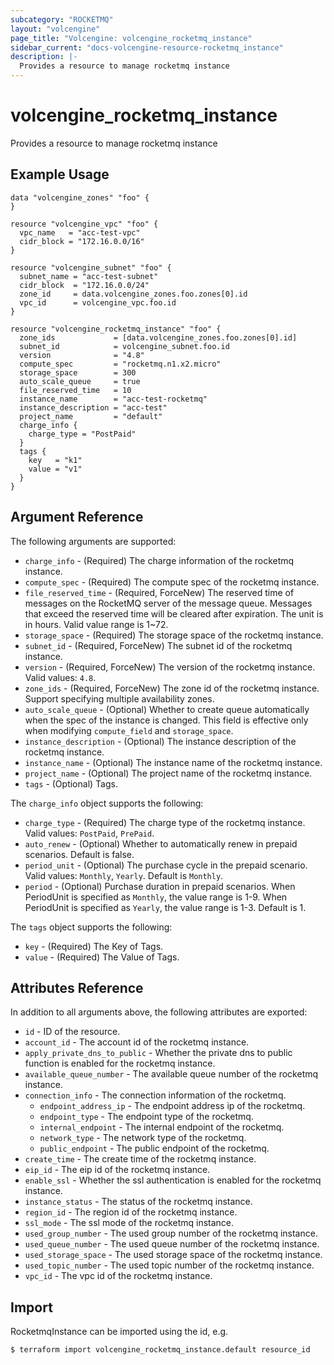 ```yaml
---
subcategory: "ROCKETMQ"
layout: "volcengine"
page_title: "Volcengine: volcengine_rocketmq_instance"
sidebar_current: "docs-volcengine-resource-rocketmq_instance"
description: |-
  Provides a resource to manage rocketmq instance
---
```

# volcengine_rocketmq_instance
Provides a resource to manage rocketmq instance
## Example Usage
```hcl
data "volcengine_zones" "foo" {
}

resource "volcengine_vpc" "foo" {
  vpc_name   = "acc-test-vpc"
  cidr_block = "172.16.0.0/16"
}

resource "volcengine_subnet" "foo" {
  subnet_name = "acc-test-subnet"
  cidr_block  = "172.16.0.0/24"
  zone_id     = data.volcengine_zones.foo.zones[0].id
  vpc_id      = volcengine_vpc.foo.id
}

resource "volcengine_rocketmq_instance" "foo" {
  zone_ids             = [data.volcengine_zones.foo.zones[0].id]
  subnet_id            = volcengine_subnet.foo.id
  version              = "4.8"
  compute_spec         = "rocketmq.n1.x2.micro"
  storage_space        = 300
  auto_scale_queue     = true
  file_reserved_time   = 10
  instance_name        = "acc-test-rocketmq"
  instance_description = "acc-test"
  project_name         = "default"
  charge_info {
    charge_type = "PostPaid"
  }
  tags {
    key   = "k1"
    value = "v1"
  }
}
```
## Argument Reference
The following arguments are supported:
* `charge_info` - (Required) The charge information of the rocketmq instance.
* `compute_spec` - (Required) The compute spec of the rocketmq instance.
* `file_reserved_time` - (Required, ForceNew) The reserved time of messages on the RocketMQ server of the message queue. Messages that exceed the reserved time will be cleared after expiration. The unit is in hours. Valid value range is 1~72.
* `storage_space` - (Required) The storage space of the rocketmq instance.
* `subnet_id` - (Required, ForceNew) The subnet id of the rocketmq instance.
* `version` - (Required, ForceNew) The version of the rocketmq instance. Valid values: `4.8`.
* `zone_ids` - (Required, ForceNew) The zone id of the rocketmq instance. Support specifying multiple availability zones.
* `auto_scale_queue` - (Optional) Whether to create queue automatically when the spec of the instance is changed. This field is effective only when modifying `compute_field` and `storage_space`.
* `instance_description` - (Optional) The instance description of the rocketmq instance.
* `instance_name` - (Optional) The instance name of the rocketmq instance.
* `project_name` - (Optional) The project name of the rocketmq instance.
* `tags` - (Optional) Tags.

The `charge_info` object supports the following:

* `charge_type` - (Required) The charge type of the rocketmq instance. Valid values: `PostPaid`, `PrePaid`.
* `auto_renew` - (Optional) Whether to automatically renew in prepaid scenarios. Default is false.
* `period_unit` - (Optional) The purchase cycle in the prepaid scenario. Valid values: `Monthly`, `Yearly`. Default is `Monthly`.
* `period` - (Optional) Purchase duration in prepaid scenarios. When PeriodUnit is specified as `Monthly`, the value range is 1-9. When PeriodUnit is specified as `Yearly`, the value range is 1-3. Default is 1.

The `tags` object supports the following:

* `key` - (Required) The Key of Tags.
* `value` - (Required) The Value of Tags.

## Attributes Reference
In addition to all arguments above, the following attributes are exported:
* `id` - ID of the resource.
* `account_id` - The account id of the rocketmq instance.
* `apply_private_dns_to_public` - Whether the private dns to public function is enabled for the rocketmq instance.
* `available_queue_number` - The available queue number of the rocketmq instance.
* `connection_info` - The connection information of the rocketmq.
    * `endpoint_address_ip` - The endpoint address ip of the rocketmq.
    * `endpoint_type` - The endpoint type of the rocketmq.
    * `internal_endpoint` - The internal endpoint of the rocketmq.
    * `network_type` - The network type of the rocketmq.
    * `public_endpoint` - The public endpoint of the rocketmq.
* `create_time` - The create time of the rocketmq instance.
* `eip_id` - The eip id of the rocketmq instance.
* `enable_ssl` - Whether the ssl authentication is enabled for the rocketmq instance.
* `instance_status` - The status of the rocketmq instance.
* `region_id` - The region id of the rocketmq instance.
* `ssl_mode` - The ssl mode of the rocketmq instance.
* `used_group_number` - The used group number of the rocketmq instance.
* `used_queue_number` - The used queue number of the rocketmq instance.
* `used_storage_space` - The used storage space of the rocketmq instance.
* `used_topic_number` - The used topic number of the rocketmq instance.
* `vpc_id` - The vpc id of the rocketmq instance.


## Import
RocketmqInstance can be imported using the id, e.g.
```
$ terraform import volcengine_rocketmq_instance.default resource_id
```

